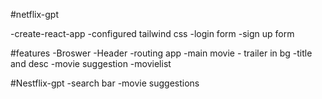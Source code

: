 #netflix-gpt

-create-react-app
-configured tailwind css
-login form
-sign up form




#features
    -Broswer
     -Header
     -routing app
     -main movie
           - trailer in bg
           -title and desc
           -movie suggestion
               -movielist

#Nestflix-gpt
            -search bar
            -movie suggestions


